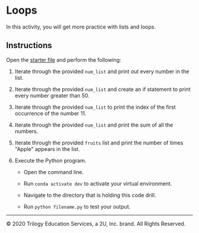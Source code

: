 # Loops

In this activity, you will get more practice with lists and loops.

## Instructions

Open the [starter file](Unsolved/loops-01.py) and perform the following:

1. Iterate through the provided `num_list` and print out every number in the list.

2. Iterate through the provided `num_list` and create an if statement to print every number greater than 50.

3. Iterate through the provided `num_list` to print the index of the first occurrence of the number 11.

4. Iterate through the provided `num_list` and print the sum of all the numbers.

5. Iterate through the provided `fruits` list and print the number of times "Apple" appears in the list.

6. Execute the Python program.

    * Open the command line.

    * Run `conda activate dev` to activate your virtual environment.

    * Navigate to the directory that is holding this code drill.

    * Run `python filename.py` to test your output.

---

© 2020 Trilogy Education Services, a 2U, Inc. brand. All Rights Reserved.
